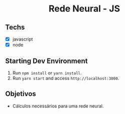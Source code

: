 <h1 align="center">
Rede Neural - JS
</h1>

## Techs

- [x] javascript
- [x] node

## Starting Dev Environment

1. Run `npm install` or `yarn install`.<br />
2. Run `yarn start` and access `http://localhost:3000`.<br />

## Objetivos

- Cálculos necessários para uma rede neural.


